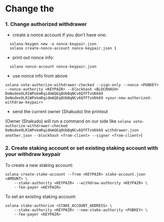 # Change the 

### 1. Change authorized withdrawer
- create a nonce account if you don’t have one:
```
  solana-keygen new -o nonce-keypair.json
  solana create-nonce-account nonce-keypair.json 1
```
- print out nonce info:
```
  solana nonce-account nonce-keypair.json
```
- use nonce info from above
```
solana vote-authorize-withdrawer-checked --sign-only --nonce <PUBKEY> --nonce-authority <KEYPAIR> --blockhash <BLOCKHASH> DeNodee9LR1WPokmRqidmAQEq8UbBqNCv6QfFTvU6k69 DeNodee9LR1WPokmRqidmAQEq8UbBqNCv6QfFTvU6k69 <your-new-authorized-withdraw-keypair>
```
- send the current owner (Shakudo) the printout

(Owner (Shakudo) will run a command on our side like `solana vote-authorize-withdrawer-checked DeNodee9LR1WPokmRqidmAQEq8UbBqNCv6QfFTvU6k69 withdrawer.json another.json --blockhash <from-client> --signer <from-client>`)

### 2. Create staking account or set existing staking account with your withdraw keypair
To create a new staking account:
```
solana create-stake-account --from <KEYPAIR> stake-account.json <AMOUNT> \
    --stake-authority <KEYPAIR> --withdraw-authority <KEYPAIR> \
    --fee-payer <KEYPAIR>
```
To set an existing staking account:
```
solana stake-authorize <STAKE_ACCOUNT_ADDRESS> \
    --stake-authority <KEYPAIR> --new-stake-authority <PUBKEY> \
    --fee-payer <KEYPAIR>
```
